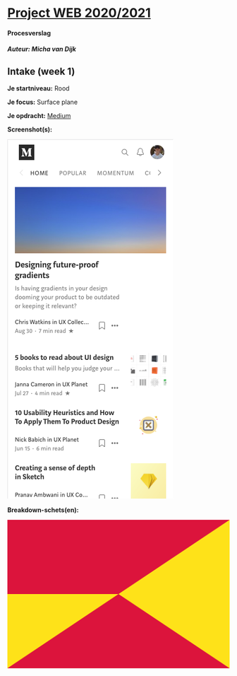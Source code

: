 # [Project WEB 2020/2021](https://michavandijk.github.io/project-web-2021/)
#### Procesverslag
##### Auteur: Micha van Dijk


## Intake (week 1)

**Je startniveau:** Rood

**Je focus:** Surface plane

**Je opdracht:** [Medium](https://medium.com/ )

**Screenshot(s):**

![Medium.com](images/medium-screenshot.png)

**Breakdown-schets(en):**

![-voorlopige breakdownschets(en) van een of beide pagina's van de site die je gaat maken-](images/dummy-image.svg)


<!-- ## Bronnenlijst
1. -bron 1-


## Voortgang

### Voortgang 1 (week 3)

-same as voortgang 1-


### Voortgang 2 (week 5)

-same as voortgang 1-


### Voortgang 3 (week 6)

#### Stand van zaken

-dit ging goed & dit was lastig-

**Screenshot(s):**

-screenshot(s) van hoe ver je bent-


## Agenda voor meeting

-samen met je groepje opstellen-

### Verslag van meeting

-na afloop snel uitkomsten vastleggen-


## Eindgesprek (week 7/8)

-dit ging goed & dit was lastig-

**Screenshot(s):**

-screenshot(s) van je eindresultaat- -->